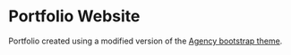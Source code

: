 Portfolio Website
====================

Portfolio created using a modified version of the [Agency bootstrap theme](https://startbootstrap.com/template-overviews/agency/).
